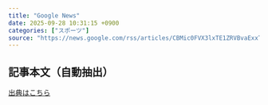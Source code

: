 ```yaml
---
title: "Google News"
date: 2025-09-28 10:31:15 +0900
categories: ["スポーツ"]
source: "https://news.google.com/rss/articles/CBMic0FVX3lxTE1ZRVBvaExxTGJMdl9jRXUyUVVmaEhKdjJoaWxubnRpVHhiaUpJbVNpZDZNRXotQUhzUzl4dmpibDFaTGZPWGVheU0zbzM5U0JRbnJMa2dMcDB0RUlCcXZkRmJ2cHlPNEp4UHI1Zm5jdDZNMmM?oc=5"
---
```


## 記事本文（自動抽出）
<body class="y0K44d EA71Tc" id="readabilityBody"></body>

[出典はこちら](https://news.google.com/rss/articles/CBMic0FVX3lxTE1ZRVBvaExxTGJMdl9jRXUyUVVmaEhKdjJoaWxubnRpVHhiaUpJbVNpZDZNRXotQUhzUzl4dmpibDFaTGZPWGVheU0zbzM5U0JRbnJMa2dMcDB0RUlCcXZkRmJ2cHlPNEp4UHI1Zm5jdDZNMmM?oc=5)

